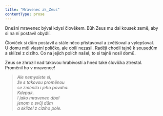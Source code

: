 ```yaml
---
title: "Mravenec a\_Zeus"
contentType: prose
---
```


<section>

Dnešní mravenec býval kdysi člověkem. Bůh Zeus mu dal kousek země, aby si na ní postavil obydlí.

Človíček si dům postavil a stále něco přistavoval a zvětšoval a vylepšoval. U domu měl vlastní políčko, ale obilí nezasil. Raději chodil tajně k sousedům a sklízel z cizího. Co na jejich polích našel, to si tajně nosil domů.

Zeus se zhrozil nad takovou hrabivostí a hned také človíčka ztrestal. Proměnil ho v mravence!

</section>

<section>

> _Ale nemyslete si,  
> že s takovou proměnou  
> se změnila i jeho povaha.  
> Kdepak.  
> I jako mravenec dbal  
> jenom o svůj dům  
> a sklízel z cizího pole._

</section>
